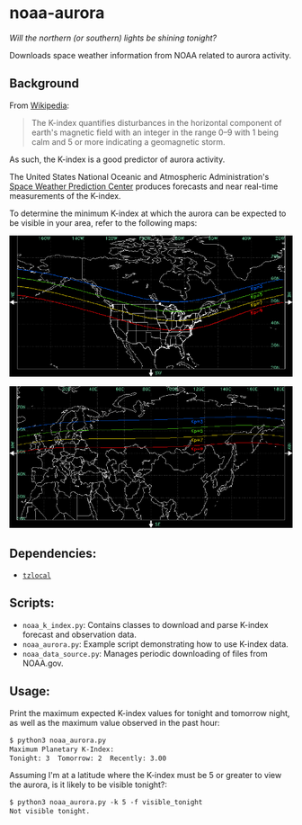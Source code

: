 # noaa-aurora

*Will the northern (or southern) lights be shining tonight?*

Downloads space weather information from NOAA related to aurora activity.


## Background

From [Wikipedia](https://en.wikipedia.org/wiki/K-index):

 > The K-index quantifies disturbances in the horizontal component of earth's magnetic field with an integer in the range 0–9 with 1 being calm and 5 or more indicating a geomagnetic storm.

As such, the K-index is a good predictor of aurora activity.

The United States National Oceanic and Atmospheric Administration's
[Space Weather Prediction Center](https://www.swpc.noaa.gov/)
produces forecasts and near real-time measurements of the K-index.

To determine the minimum K-index at which the aurora can be expected to be
visible in your area, refer to the following maps:

![North America Aurora Visibility vs K-Index](doc/Aurora_Kp_Map_North_America.gif)

![Eurasia Aurora Visibility vs K-Index](doc/Aurora_Kp_Map_Eurasia.gif)


## Dependencies:

 - [`tzlocal`](https://pypi.org/project/tzlocal/)


## Scripts:

 - `noaa_k_index.py`: Contains classes to download and parse K-index forecast and
   observation data.
 - `noaa_aurora.py`: Example script demonstrating how to use K-index data.
 - `noaa_data_source.py`: Manages periodic downloading of files from NOAA.gov.


## Usage:

Print the maximum expected K-index values for tonight and tomorrow night,
as well as the maximum value observed in the past hour:

```
$ python3 noaa_aurora.py
Maximum Planetary K-Index:
Tonight: 3  Tomorrow: 2  Recently: 3.00
```

Assuming I'm at a latitude where the K-index must be 5 or greater to view the
aurora, is it likely to be visible tonight?:

```
$ python3 noaa_aurora.py -k 5 -f visible_tonight
Not visible tonight.
```
